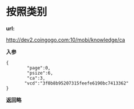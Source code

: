 # 按照类别 #

**url:**

http://dev2.coingogo.com:10/mobi/knowledge/ca

**入参**

	{
			"page":0,
			"psize":6,
			"ca":3,
	       "vcd":"3f0b8b95207315feefe6190bc7413362"
	}

**返回略**